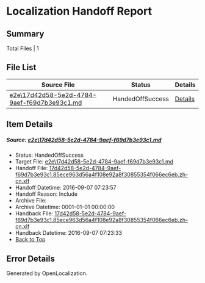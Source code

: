 # <a name='report-top'></a> Localization Handoff Report

## Summary
 Total Files | 1

## File List
 Source File | Status | Details 
 ----------- | ------ | ------- 
 [e2e\17d42d58-5e2d-4784-9aef-f69d7b3e93c1.md](https://github.com/OpenLocalizationTestOrg/ol-test0/blob/e19e0144ef9c1ec4d14dbbca949f529d05e78f4c/e2e/17d42d58-5e2d-4784-9aef-f69d7b3e93c1.md) | HandedOffSuccess | [Details](#0b35dd5e2d4f79c1f84f7c66104a6226595f7f691)

## Item Details
##### <a name='0b35dd5e2d4f79c1f84f7c66104a6226595f7f691'></a> Source: [e2e\17d42d58-5e2d-4784-9aef-f69d7b3e93c1.md](https://github.com/OpenLocalizationTestOrg/ol-test0/blob/e19e0144ef9c1ec4d14dbbca949f529d05e78f4c/e2e/17d42d58-5e2d-4784-9aef-f69d7b3e93c1.md)
* Status: HandedOffSuccess
* Target File: [e2e\17d42d58-5e2d-4784-9aef-f69d7b3e93c1.md](https://github.com/OpenLocalizationTestOrg/ol-test0-zhcn/blob/1545fb7deb65df27dec3357293ee7b5f6ebb26e0/e2e/17d42d58-5e2d-4784-9aef-f69d7b3e93c1.md)
* Handoff File: [17d42d58-5e2d-4784-9aef-f69d7b3e93c1.85ece963d56a4f108e92a8f30855354f066ec6eb.zh-cn.xlf](https://github.com/OpenLocalizationTestOrg/ol-test0-handoff/blob/ea5124f99f5ae2afd4a1faa66299f1cd959fb943/ol-handoff/OpenLocalizationTestOrg/ol-test0-zhcn/ci/ht/17d42d58-5e2d-4784-9aef-f69d7b3e93c1.85ece963d56a4f108e92a8f30855354f066ec6eb.zh-cn.xlf)
* Handoff Datetime: 2016-09-07 07:23:57
* Handoff Reason: Include
* Archive File: 
* Archive Datetime: 0001-01-01 00:00:00
* Handback File: [17d42d58-5e2d-4784-9aef-f69d7b3e93c1.85ece963d56a4f108e92a8f30855354f066ec6eb.zh-cn.xlf](https://github.com/OpenLocalizationTestOrg/ol-test0-handback/blob/4cb4be1acd582fd1202e28fdcca47155ac544c38/ol-handback/OpenLocalizationTestOrg/ol-test0-zhcn/ci/ht/17d42d58-5e2d-4784-9aef-f69d7b3e93c1.85ece963d56a4f108e92a8f30855354f066ec6eb.zh-cn.xlf)
* Handback Datetime: 2016-09-07 07:23:33
* [Back to Top](#report-top)


## Error Details

Generated by OpenLocalization.
